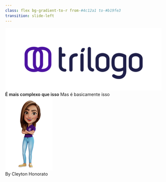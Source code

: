 ```yaml
---
class: flex bg-gradient-to-r from-#4c12a1 to-#b19fe3
transition: slide-left
---
```


<!-- LOGO -->
<div class="w-50 h-20 absolute top-0 left-210">
  <img src="/assets/tr-logo@2x.png" class="w-30" />
</div>

<div class="w-2/3 h-full flex flex-col items-end justify-center bg-black absolute left-0 top-0 rounded-ee-80">
  <span class="text-3xl text-primary pr-20" style="font-weight:600;">
   É mais complexo que isso
  </span>
  <span class="text-2xl text-white pr-20">
    Mas é basicamente isso
  </span>
  <br />
</div>

<div class="w-1/2 h-full absolute left-175 top-30">
  <img src="/assets/manu03.png" class="w-1/2" />
</div>

<!-- FOOTER -->
<div class="absolute bottom-2 left-4 bg-#4c12a1 rounded-full px-2 py-0">
  <span class="text-3">By Cleyton Honorato <mdi:github/></span>
</div>